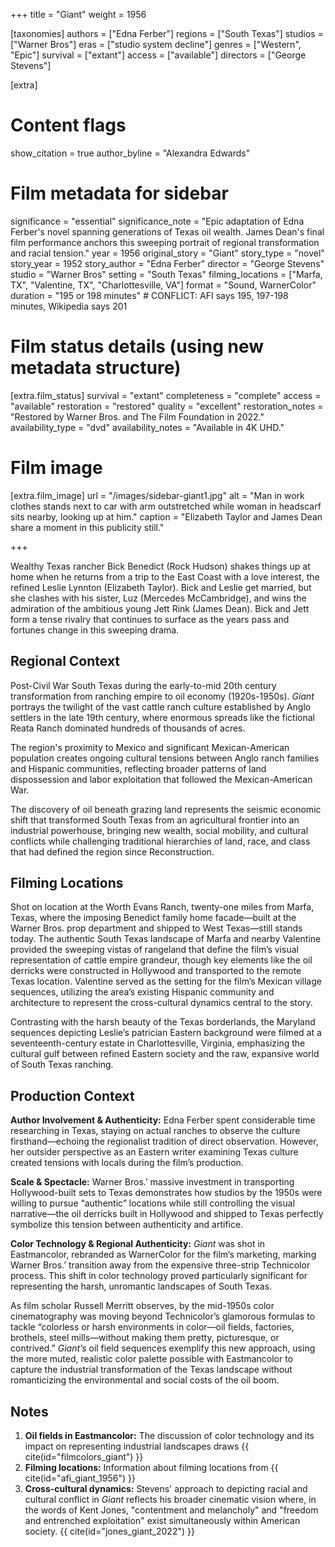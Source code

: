 +++
title = "Giant"
weight = 1956

[taxonomies]
authors = ["Edna Ferber"]
regions = ["South Texas"]
studios = ["Warner Bros"]
eras = ["studio system decline"]
genres = ["Western", "Epic"]
survival = ["extant"]
access = ["available"]
directors = ["George Stevens"]

[extra]
# Content flags
show_citation = true
author_byline = "Alexandra Edwards"

# Film metadata for sidebar
significance = "essential"
significance_note = "Epic adaptation of Edna Ferber's novel spanning generations of Texas oil wealth. James Dean's final film performance anchors this sweeping portrait of regional transformation and racial tension."
year = 1956
original_story = "Giant"
story_type = "novel"
story_year = 1952
story_author = "Edna Ferber"
director = "George Stevens"
studio = "Warner Bros"
setting = "South Texas"
filming_locations = ["Marfa, TX", "Valentine, TX", "Charlottesville, VA"]
format = "Sound, WarnerColor"
duration = "195 or 198 minutes" # CONFLICT: AFI says 195, 197-198 minutes, Wikipedia says 201

# Film status details (using new metadata structure)
[extra.film_status]
survival = "extant"
completeness = "complete"
access = "available"
restoration = "restored"
quality = "excellent"
restoration_notes = "Restored by Warner Bros. and The Film Foundation in 2022."
availability_type = "dvd"
availability_notes = "Available in 4K UHD."

# Film image
[extra.film_image]
url = "/images/sidebar-giant1.jpg"
alt = "Man in work clothes stands next to car with arm outstretched while woman in headscarf sits nearby, looking up at him."
caption = "Elizabeth Taylor and James Dean share a moment in this publicity still."

+++

<!-- TODO insert image -->

Wealthy Texas rancher Bick Benedict (Rock Hudson) shakes things up at home when he returns from a trip to the East Coast with a love interest, the refined Leslie Lynnton (Elizabeth Taylor). Bick and Leslie get married, but she clashes with his sister, Luz (Mercedes McCambridge), and wins the admiration of the ambitious young Jett Rink (James Dean). Bick and Jett form a tense rivalry that continues to surface as the years pass and fortunes change in this sweeping drama.


## Regional Context
Post-Civil War South Texas during the early-to-mid 20th century transformation from ranching empire to oil economy (1920s-1950s). *Giant* portrays the twilight of the vast cattle ranch culture established by Anglo settlers in the late 19th century, where enormous spreads like the fictional Reata Ranch dominated hundreds of thousands of acres. 

The region's proximity to Mexico and significant Mexican-American population creates ongoing cultural tensions between Anglo ranch families and Hispanic communities, reflecting broader patterns of land dispossession and labor exploitation that followed the Mexican-American War. 

The discovery of oil beneath grazing land represents the seismic economic shift that transformed South Texas from an agricultural frontier into an industrial powerhouse, bringing new wealth, social mobility, and cultural conflicts while challenging traditional hierarchies of land, race, and class that had defined the region since Reconstruction.

## Filming Locations

Shot on location at the Worth Evans Ranch, twenty-one miles from Marfa, Texas, where the imposing Benedict family home facade—built at the Warner Bros. prop department and shipped to West Texas—still stands today. The authentic South Texas landscape of Marfa and nearby Valentine provided the sweeping vistas of rangeland that define the film’s visual representation of cattle empire grandeur, though key elements like the oil derricks were constructed in Hollywood and transported to the remote Texas location. Valentine served as the setting for the film’s Mexican village sequences, utilizing the area’s existing Hispanic community and architecture to represent the cross-cultural dynamics central to the story. 

Contrasting with the harsh beauty of the Texas borderlands, the Maryland sequences depicting Leslie’s patrician Eastern background were filmed at a seventeenth-century estate in Charlottesville, Virginia, emphasizing the cultural gulf between refined Eastern society and the raw, expansive world of South Texas ranching.

## Production Context

**Author Involvement & Authenticity:** Edna Ferber spent considerable time researching in Texas, staying on actual ranches to observe the culture firsthand—echoing the regionalist tradition of direct observation. However, her outsider perspective as an Eastern writer examining Texas culture created tensions with locals during the film’s production.

**Scale & Spectacle:** Warner Bros.’ massive investment in transporting Hollywood-built sets to Texas demonstrates how studios by the 1950s were willing to pursue “authentic” locations while still controlling the visual narrative—the oil derricks built in Hollywood and shipped to Texas perfectly symbolize this tension between authenticity and artifice.

**Color Technology & Regional Authenticity:** *Giant* was shot in Eastmancolor, rebranded as WarnerColor for the film’s marketing, marking Warner Bros.’ transition away from the expensive three-strip Technicolor process. This shift in color technology proved particularly significant for representing the harsh, unromantic landscapes of South Texas. 

As film scholar Russell Merritt observes, by the mid-1950s color cinematography was moving beyond Technicolor’s glamorous formulas to tackle “colorless or harsh environments in color—oil fields, factories, brothels, steel mills—without making them pretty, picturesque, or contrived.” *Giant’s* oil field sequences exemplify this new approach, using the more muted, realistic color palette possible with Eastmancolor to capture the industrial transformation of the Texas landscape without romanticizing the environmental and social costs of the oil boom.

## Notes

1. **Oil fields in Eastmancolor:** The discussion of color technology and its impact on representing industrial landscapes draws {{ cite(id="filmcolors_giant") }}
2. **Filming locations:** Information about filming locations from {{ cite(id="afi_giant_1956") }}
3. **Cross-cultural dynamics:** Stevens' approach to depicting racial and cultural conflict in *Giant* reflects his broader cinematic vision where, in the words of Kent Jones, "contentment and melancholy" and "freedom and entrenched exploitation" exist simultaneously within American society. {{ cite(id="jones_giant_2022") }}
